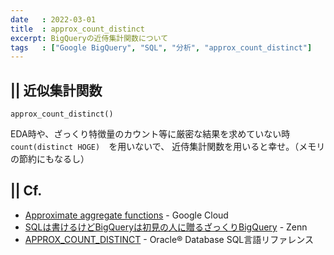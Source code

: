 ```yaml
---
date   : 2022-03-01
title  : approx_count_distinct
excerpt: BigQueryの近侍集計関数について
tags   : ["Google BigQuery", "SQL", "分析", "approx_count_distinct"]
---
```


## || 近似集計関数

`approx_count_distinct()`

EDA時や、ざっくり特徴量のカウント等に厳密な結果を求めていない時　`count(distinct HOGE)`　を用いないで、
近侍集計関数を用いると幸せ。（メモリの節約にもなるし）


## || Cf.
+ [Approximate aggregate functions](https://cloud.google.com/bigquery/docs/reference/standard-sql/approximate_aggregate_functions#approximate_aggregate_functions) - Google Cloud
+ [SQLは書けるけどBigQueryは初見の人に贈るざっくりBigQuery](https://zenn.dev/masumomo/articles/e45d1f57cc8025) - Zenn
+ [APPROX_COUNT_DISTINCT](https://docs.oracle.com/cd/E57425_01/121/SQLRF/functions013.htm) - Oracle® Database SQL言語リファレンス
